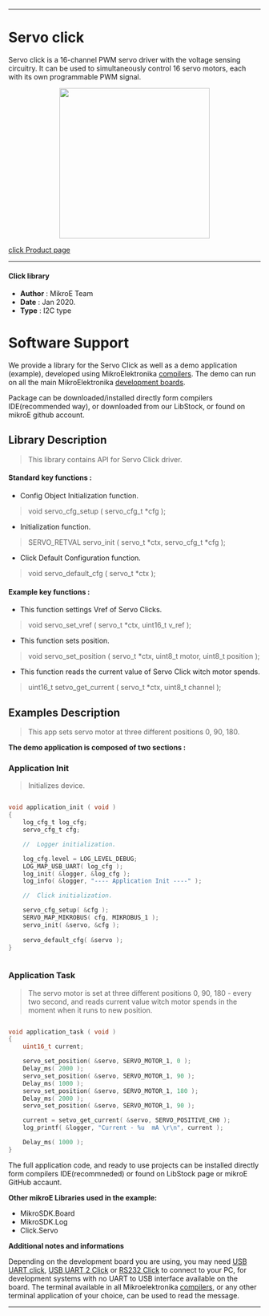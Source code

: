 
---
# Servo click

Servo click is a 16-channel PWM servo driver with the voltage sensing circuitry. It can be used to simultaneously control 16 servo motors, each with its own programmable PWM signal.

<p align="center">
  <img src="https://download.mikroe.com/images/click_for_ide/servo_click.png" height=300px>
</p>

[click Product page](<https://www.mikroe.com/servo-click>)

---


#### Click library 

- **Author**        : MikroE Team
- **Date**          : Jan 2020.
- **Type**          : I2C type


# Software Support

We provide a library for the Servo Click 
as well as a demo application (example), developed using MikroElektronika 
[compilers](https://shop.mikroe.com/compilers). 
The demo can run on all the main MikroElektronika [development boards](https://shop.mikroe.com/development-boards).

Package can be downloaded/installed directly form compilers IDE(recommended way), or downloaded from our LibStock, or found on mikroE github account. 

## Library Description

> This library contains API for Servo Click driver.

#### Standard key functions :

- Config Object Initialization function.
> void servo_cfg_setup ( servo_cfg_t *cfg ); 
 
- Initialization function.
> SERVO_RETVAL servo_init ( servo_t *ctx, servo_cfg_t *cfg );

- Click Default Configuration function.
> void servo_default_cfg ( servo_t *ctx );


#### Example key functions :

- This function settings Vref of Servo Clicks.
> void servo_set_vref ( servo_t *ctx, uint16_t v_ref );
 
- This function sets position.
> void servo_set_position ( servo_t *ctx, uint8_t motor, uint8_t position );

- This function reads the current value of Servo Click witch motor spends.
> uint16_t setvo_get_current ( servo_t *ctx, uint8_t channel );

## Examples Description

> This app sets servo motor at three different positions 0, 90, 180.

**The demo application is composed of two sections :**

### Application Init 

> Initializes device.

```c

void application_init ( void )
{
    log_cfg_t log_cfg;
    servo_cfg_t cfg;

    //  Logger initialization.

    log_cfg.level = LOG_LEVEL_DEBUG;
    LOG_MAP_USB_UART( log_cfg );
    log_init( &logger, &log_cfg );
    log_info( &logger, "---- Application Init ----" );

    //  Click initialization.

    servo_cfg_setup( &cfg );
    SERVO_MAP_MIKROBUS( cfg, MIKROBUS_1 );
    servo_init( &servo, &cfg );
    
    servo_default_cfg( &servo );
}
  
```

### Application Task

> The servo motor is set at three different positions 0, 90, 180 - every two second,
> and reads current value witch motor spends in the moment when it runs to new position.

```c

void application_task ( void )
{
    uint16_t current;

    servo_set_position( &servo, SERVO_MOTOR_1, 0 );
    Delay_ms( 2000 );
    servo_set_position( &servo, SERVO_MOTOR_1, 90 );
    Delay_ms( 1000 );
    servo_set_position( &servo, SERVO_MOTOR_1, 180 );
    Delay_ms( 2000 );
    servo_set_position( &servo, SERVO_MOTOR_1, 90 );

    current = setvo_get_current( &servo, SERVO_POSITIVE_CH0 );
    log_printf( &logger, "Current - %u  mA \r\n", current );

    Delay_ms( 1000 );
} 

```

The full application code, and ready to use projects can be  installed directly form compilers IDE(recommneded) or found on LibStock page or mikroE GitHub accaunt.

**Other mikroE Libraries used in the example:** 

- MikroSDK.Board
- MikroSDK.Log
- Click.Servo

**Additional notes and informations**

Depending on the development board you are using, you may need 
[USB UART click](https://shop.mikroe.com/usb-uart-click), 
[USB UART 2 Click](https://shop.mikroe.com/usb-uart-2-click) or 
[RS232 Click](https://shop.mikroe.com/rs232-click) to connect to your PC, for 
development systems with no UART to USB interface available on the board. The 
terminal available in all Mikroelektronika 
[compilers](https://shop.mikroe.com/compilers), or any other terminal application 
of your choice, can be used to read the message.



---